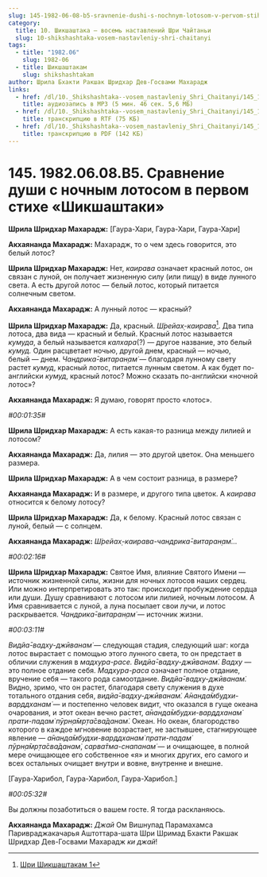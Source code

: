 ```yaml
---
slug: 145-1982-06-08-b5-sravnenie-dushi-s-nochnym-lotosom-v-pervom-stihe-shikshashtaki
category:
  title: 10. Шикшаштака — восемь наставлений Шри Чайтаньи
  slug: 10-shikshashtaka-vosem-nastavleniy-shri-chaitanyi
tags:
  - title: "1982.06"
    slug: 1982-06
  - title: Шикшаштакам
    slug: shikshashtakam
author: Шрила Бхакти Ракшак Шридхар Дев-Госвами Махарадж
links:
  - href: /dl/10._Shikshashtaka--vosem_nastavleniy_Shri_Chaitanyi/145_1982.06.08.B5_SridharMj_Sravnenie_dushi_s_nochnym_lotosom_v_pervom_stihe_Shikshashtaki.mp3
    title: аудиозапись в MP3 (5 мин. 46 сек. 5,6 МБ)
  - href: /dl/10._Shikshashtaka--vosem_nastavleniy_Shri_Chaitanyi/145_1982.06.08.B5_SridharMj_Sravnenie_dushi_s_nochnym_lotosom_v_pervom_stihe_Shikshashtaki.rtf
    title: транскрипцию в RTF (75 КБ)
  - href: /dl/10._Shikshashtaka--vosem_nastavleniy_Shri_Chaitanyi/145_1982.06.08.B5_SridharMj_Sravnenie_dushi_s_nochnym_lotosom_v_pervom_stihe_Shikshashtaki.pdf
    title: транскрипцию в PDF (142 КБ)
---
```


# 145. 1982.06.08.B5. Сравнение души с ночным лотосом в первом стихе «Шикшаштаки»

**Шрила Шридхар Махарадж:** [Гаура-Хари, Гаура-Хари, Гаура-Хари]

**Акхаянанда Махарадж:** Махарадж, то о чем здесь говорится, это белый лотос?

**Шрила Шридхар Махарадж:** Нет, *каирава* означает красный лотос, он связан с луной, он получает жизненную силу (или пищу) в виде лунного света. А есть другой лотос — белый лотос, который питается солнечным светом.

**Акхаянанда Махарадж:** А лунный лотос — красный?

**Шрила Шридхар Махарадж:** Да, красный. *Ш́рейах̣-каирава*[^_ftn1]. Два типа лотоса, два вида — красный и белый. Красный лотос называется *кумуда*, а белый называется *калхара*(?) — другое название, это белый *кумуд.* Один расцветает ночью, другой днем, красный — ночью, белый — днем. *Чандрика̄-витаран̣ам̇* — благодаря лунному свету растет *кумуд*, красный лотос, питается лунным светом. А как будет по-английски *кумуд*, красный лотос? Можно сказать по-английски «ночной лотос»?

**Акхаянанда Махарадж:** Я думаю, говорят просто «лотос».

*#00:01:35#*

**Шрила Шридхар Махарадж:** А есть какая-то разница между лилией и лотосом?

**Акхаянанда Махарадж:** Да, лилия — это другой цветок. Она меньшего размера.

**Шрила Шридхар Махарадж:** А в чем состоит разница, в размере?

**Акхаянанда Махарадж:** И в размере, и другого типа цветок. А *каирава* относится к белому лотосу?

**Шрила Шридхар Махарадж:** Да, к белому. Красный лотос связан с луной, белый — с солнцем.

**Акхаянанда Махарадж:** *Ш́рейах̣-каирава-чандрика̄-витаран̣ам̇…*

*#00:02:16#*

**Шрила Шридхар Махарадж:** Святое Имя, влияние Святого Имени — источник жизненной силы, жизни для ночных лотосов наших сердец. Или можно интерпретировать это так: происходит пробуждение сердца или души. Душу сравнивают с лотосом или лилией, ночным лотосом. А Имя сравнивается с луной, а луна посылает свои лучи, и лотос раскрывается. *Чандрика̄-витаран̣ам̇* — источник жизни.

*#00:03:11#*

*Видйа̄-вадху-джӣванам̇* — следующая стадия, следующий шаг: когда лотос вырастает с помощью этого лунного света, то он предстает в обличии служения в *мадхура-расе. Видйа̄-вадху-джӣванам̇. Вадху* — это полное отдание себя. *Мадхура-раса* означает полное отдание, вручение себя — такого рода самоотдание. *Видйа̄-вадху-джӣванам̇.* Видно, зримо, что он растет, благодаря свету служения в духе тотального отдания себя, *видйа̄-вадху-джӣванам̇. А̄нанда̄мбудхи-варддханам̇* — и постепенно человек видит, что оказался в гуще океана очарования, и этот океан вечно растет, *а̄нанда̄мбудхи-варддханам̇ прати-падам̇ пӯрн̣а̄мр̣та̄сва̄данам̇*. Океан. Но океан, благородство которого в каждое мгновение возрастает, не застывшее, стагнирующее явление — *а̄нанда̄мбудхи-варддханам̇ прати-падам̇ пӯрн̣а̄мр̣та̄сва̄данам̇*, *сарва̄тма-снапанам̇* — и очищающее, в полной мере очищающее его собственное «я» и многих других, его самого и всех остальных очищает внутри и вовне, внутренне и внешне.

[Гаура-Харибол, Гаура-Харибол, Гаура-Харибол.]

*#00:05:32#*

Вы должны позаботиться о вашем госте. Я тогда раскланяюсь.

**Акхаянанда Махарадж:** *Джай* Ом Вишнупад Парамахамса Паривраджакачарья Аштоттара-шата Шри Шримад Бхакти Ракшак Шридхар Дев-Госвами Махарадж *ки джай*!



[^_ftn1]: [Шри Шикшаштакам 1](../notes/shri-shikshashtakam/shri-shikshashtakam-1.md)
